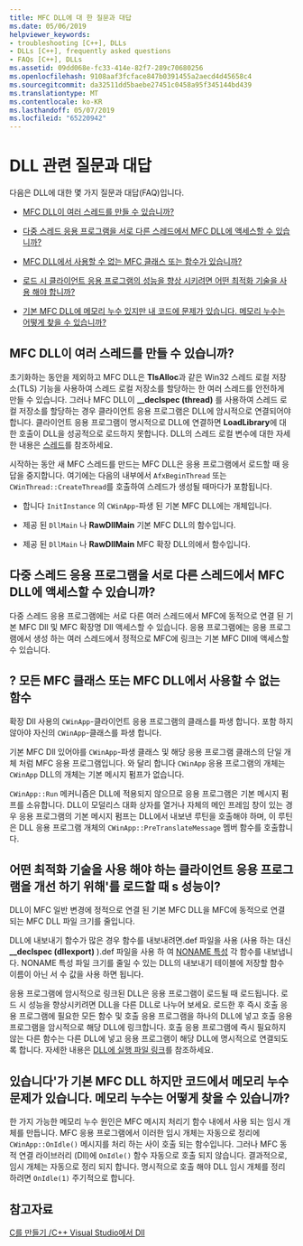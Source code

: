 ```yaml
---
title: MFC DLL에 대 한 질문과 대답
ms.date: 05/06/2019
helpviewer_keywords:
- troubleshooting [C++], DLLs
- DLLs [C++], frequently asked questions
- FAQs [C++], DLLs
ms.assetid: 09dd068e-fc33-414e-82f7-289c70680256
ms.openlocfilehash: 9108aaf3fcface847b0391455a2aecd4d45658c4
ms.sourcegitcommit: da32511dd5baebe27451c0458a95f345144bd439
ms.translationtype: MT
ms.contentlocale: ko-KR
ms.lasthandoff: 05/07/2019
ms.locfileid: "65220942"
---
```

# <a name="dll-frequently-asked-questions"></a>DLL 관련 질문과 대답

다음은 DLL에 대한 몇 가지 질문과 대답(FAQ)입니다.

- [MFC DLL이 여러 스레드를 만들 수 있습니까?](#mfc_multithreaded_1)

- [다중 스레드 응용 프로그램을 서로 다른 스레드에서 MFC DLL에 액세스할 수 있습니까?](#mfc_multithreaded_2)

- [MFC DLL에서 사용할 수 없는 MFC 클래스 또는 함수가 있습니까?](#mfc_prohibited_classes)

- [로드 시 클라이언트 응용 프로그램의 성능을 향상 시키려면 어떤 최적화 기술을 사용 해야 합니까?](#mfc_optimization)

- [기본 MFC DLL에 메모리 누수 있지만 내 코드에 문제가 있습니다. 메모리 누수는 어떻게 찾을 수 있습니까?](#memory_leak)

## <a name="mfc_multithreaded_1"></a> MFC DLL이 여러 스레드를 만들 수 있습니까?

초기화하는 동안을 제외하고 MFC DLL은 **TlsAlloc**과 같은 Win32 스레드 로컬 저장소(TLS) 기능을 사용하여 스레드 로컬 저장소를 할당하는 한 여러 스레드를 안전하게 만들 수 있습니다. 그러나 MFC DLL이 **__declspec (thread)** 를 사용하여 스레드 로컬 저장소를 할당하는 경우 클라이언트 응용 프로그램은 DLL에 암시적으로 연결되어야 합니다. 클라이언트 응용 프로그램이 명시적으로 DLL에 연결하면 **LoadLibrary**에 대한 호출이 DLL을 성공적으로 로드하지 못합니다. DLL의 스레드 로컬 변수에 대한 자세한 내용은 [스레드](../cpp/thread.md)를 참조하세요.

시작하는 동안 새 MFC 스레드를 만드는 MFC DLL은 응용 프로그램에서 로드할 때 응답을 중지합니다. 여기에는 다음의 내부에서 `AfxBeginThread` 또는 `CWinThread::CreateThread`를 호출하여 스레드가 생성될 때마다가 포함됩니다.

- 합니다 `InitInstance` 의 `CWinApp`-파생 된 기본 MFC DLL에는 개체입니다.

- 제공 된 `DllMain` 나 **RawDllMain** 기본 MFC DLL의 함수입니다.

- 제공 된 `DllMain` 나 **RawDllMain** MFC 확장 DLL의에서 함수입니다.

## <a name="mfc_multithreaded_2"></a> 다중 스레드 응용 프로그램을 서로 다른 스레드에서 MFC DLL에 액세스할 수 있습니까?

다중 스레드 응용 프로그램에는 서로 다른 여러 스레드에서 MFC에 동적으로 연결 된 기본 MFC Dll 및 MFC 확장명 Dll 액세스할 수 있습니다. 응용 프로그램에는 응용 프로그램에서 생성 하는 여러 스레드에서 정적으로 MFC에 링크는 기본 MFC Dll에 액세스할 수 있습니다.

## <a name="mfc_prohibited_classes"></a> ? 모든 MFC 클래스 또는 MFC DLL에서 사용할 수 없는 함수

확장 Dll 사용의 `CWinApp`-클라이언트 응용 프로그램의 클래스를 파생 합니다. 포함 하지 않아야 자신의 `CWinApp`-클래스를 파생 합니다.

기본 MFC Dll 있어야를 `CWinApp`-파생 클래스 및 해당 응용 프로그램 클래스의 단일 개체 처럼 MFC 응용 프로그램입니다. 와 달리 합니다 `CWinApp` 응용 프로그램의 개체는 `CWinApp` DLL의 개체는 기본 메시지 펌프가 없습니다.

`CWinApp::Run` 메커니즘은 DLL에 적용되지 않으므로 응용 프로그램은 기본 메시지 펌프를 소유합니다. DLL이 모덜리스 대화 상자를 열거나 자체의 메인 프레임 창이 있는 경우 응용 프로그램의 기본 메시지 펌프는 DLL에서 내보낸 루틴을 호출해야 하며, 이 루틴은 DLL 응용 프로그램 개체의 `CWinApp::PreTranslateMessage` 멤버 함수를 호출합니다.

## <a name="mfc_optimization"></a> 어떤 최적화 기술을 사용 해야 하는 클라이언트 응용 프로그램을 개선 하기 위해&#39;를 로드할 때 s 성능이?

DLL이 MFC 일반 변경에 정적으로 연결 된 기본 MFC DLL을 MFC에 동적으로 연결 되는 MFC DLL 파일 크기를 줄입니다.

DLL에 내보내기 함수가 많은 경우 함수를 내보내려면.def 파일을 사용 (사용 하는 대신 **__declspec (dllexport)** ).def 파일을 사용 하 여 [NONAME 특성](exporting-functions-from-a-dll-by-ordinal-rather-than-by-name.md) 각 함수를 내보냅니다. NONAME 특성 파일 크기를 줄일 수 있는 DLL의 내보내기 테이블에 저장할 함수 이름이 아닌 서 수 값을 사용 하면 됩니다.

응용 프로그램에 암시적으로 링크된 DLL은 응용 프로그램이 로드될 때 로드됩니다. 로드 시 성능을 향상시키려면 DLL을 다른 DLL로 나누어 보세요. 로드한 후 즉시 호출 응용 프로그램에 필요한 모든 함수 및 호출 응용 프로그램을 하나의 DLL에 넣고 호출 응용 프로그램을 암시적으로 해당 DLL에 링크합니다. 호출 응용 프로그램에 즉시 필요하지 않는 다른 함수는 다른 DLL에 넣고 응용 프로그램이 해당 DLL에 명시적으로 연결되도록 합니다. 자세한 내용은 [DLL에 실행 파일 링크](linking-an-executable-to-a-dll.md#determining-which-linking-method-to-use)를 참조하세요.

## <a name="memory_leak"></a> 있습니다&#39;가 기본 MFC DLL 하지만 코드에서 메모리 누수 문제가 있습니다. 메모리 누수는 어떻게 찾을 수 있습니까?

한 가지 가능한 메모리 누수 원인은 MFC 메시지 처리기 함수 내에서 사용 되는 임시 개체를 만듭니다. MFC 응용 프로그램에서 이러한 임시 개체는 자동으로 정리에 `CWinApp::OnIdle()` 메시지를 처리 하는 사이 호출 되는 함수입니다. 그러나 MFC 동적 연결 라이브러리 (Dll)에 `OnIdle()` 함수 자동으로 호출 되지 않습니다. 결과적으로, 임시 개체는 자동으로 정리 되지 합니다. 명시적으로 호출 해야 DLL 임시 개체를 정리 하려면 `OnIdle(1)` 주기적으로 합니다.

## <a name="see-also"></a>참고자료

[C를 만들기 /C++ Visual Studio에서 Dll](dlls-in-visual-cpp.md)
